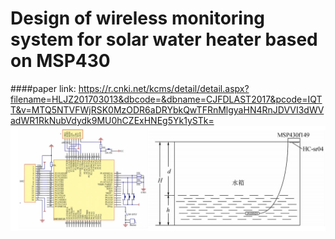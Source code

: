# Design of wireless monitoring system for solar water heater based on MSP430
####paper link: https://r.cnki.net/kcms/detail/detail.aspx?filename=HLJZ201703013&dbcode=&dbname=CJFDLAST2017&pcode=IQTT&v=MTQ5NTVFWjRSK0MzODR6aDRYbkQwTFRnMlgyaHN4RnJDVVI3dWVadWR1RkNubVdydk9MU0hCZExHNEg5Yk1ySTk=
![avatar](./pic/msp.png)
